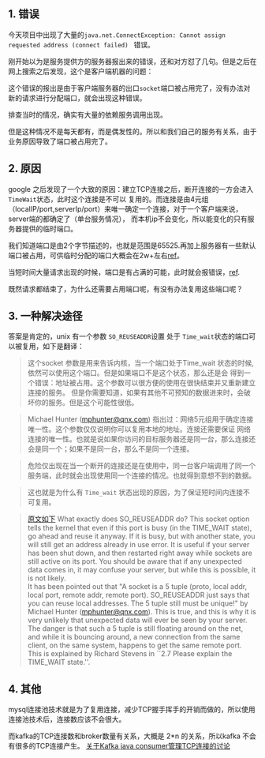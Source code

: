 ## 1. 错误
今天项目中出现了大量的`java.net.ConnectException: Cannot assign requested address (connect failed) `
错误。

刚开始以为是服务提供方的服务器报出来的错误，还和对方怼了几句。但是之后在网上搜索之后发现，这个是客户端机器的问题：

这个错误的报出是由于客户端服务器的出口`socket`端口被占用完了，没有办法对新的请求进行分配端口，就会出现这种错误。

排查当时的情况，确实有大量的依赖服务调用出现。

但是这种情况不是每天都有，而是偶发性的。所以和我们自己的服务有关系，由于业务原因导致了端口被占用完了。

## 2. 原因
google 之后发现了一个大致的原因：建立TCP连接之后，断开连接的一方会进入 `TimeWait`状态，此时这个连接是不可以
复用的。而连接是由4元组（localIP/port,serverIp/port）来唯一确定一个连接，对于一个客户端来说，server端的都确定了（单台服务情况），
而本机ip不会变化，所以能变化的只有服务器提供的临时端口。

我们知道端口是由2个字节描述的，也就是范围是65525.再加上服务器有一些默认端口被占用，可供临时分配的端口大概会在2w+左右[ref](https://www.cnblogs.com/duanxz/p/4464178.html)。

当短时间大量请求出现的时候，端口是有占满的可能，此时就会报错误，[ref](https://blog.csdn.net/test1280/article/details/80295435).

既然请求都结束了，为什么还需要占用端口呢，有没有办法复用这些端口呢？

## 3. 一种解决途径
答案是肯定的，unix 有一个参数 `SO_REUSEADDR`设置 处于 `Time_wait`状态的端口可以被复用，如下是翻译：

> 这个socket 参数是用来告诉内核，当一个端口处于Time_wait 状态的时候,依然可以使用这个端口。但是如果端口不是这个状态，那么还是会
得到一个错误：地址被占用。这个参数可以很方便的使用在很快结束并又重新建立连接的服务。
但是你需要知道，如果有其他不可预知的数据进来时，会破坏你的服务。但是这个可能性很低。

> Michael Hunter (mphunter@qnx.com) 指出过：网络5元组用于确定连接唯一性。这个参数仅仅说明你可以复用本地的地址。连接还需要保证
网络连接的唯一性。也就是说如果你访问的目标服务器还是同一台，那么连接还会是同一个；如果不是同一台，那么不是同一个连接。

> 危险仅出现在当一个断开的连接还是在使用中，同一台客户端调用了同一个服务端，此时就会出现使用同一个连接的情况。也就得到意想不到的数据。

> 这也就是为什么有 `Time_wait` 状态出现的原因，为了保证短时间内连接不可复用。


> [原文如下](http://www.unixguide.net/network/socketfaq/4.5.shtml)
  What exactly does SO_REUSEADDR do?
  This socket option tells the kernel that even if this port is busy (in
  the TIME_WAIT state), go ahead and reuse it anyway.  If it is busy,
  but with another state, you will still get an address already in use
  error.  It is useful if your server has been shut down, and then
  restarted right away while sockets are still active on its port.  You
  should be aware that if any unexpected data comes in, it may confuse
  your server, but while this is possible, it is not likely.
\
  It has been pointed out that "A socket is a 5 tuple (proto, local
  addr, local port, remote addr, remote port).  SO_REUSEADDR just says
  that you can reuse local addresses.  The 5 tuple still must be
  unique!" by Michael Hunter (mphunter@qnx.com).  This is true, and this
  is why it is very unlikely that unexpected data will ever be seen by
  your server.  The danger is that such a 5 tuple is still floating
  around on the net, and while it is bouncing around, a new connection
  from the same client, on the same system, happens to get the same
  remote port.  This is explained by Richard Stevens in ``2.7 Please
  explain the TIME_WAIT state.''.
  
## 4. 其他
mysql连接池技术就是为了复用连接，减少TCP握手挥手的开销而做的，所以使用连接池技术后，连接数应该不会很大。

而kafka的TCP连接数和broker数量有关系，大概是 2*n 的关系，所以kafka 不会有很多的TCP连接产生。
[关于Kafka java consumer管理TCP连接的讨论](https://www.cnblogs.com/huxi2b/p/10215956.html)
